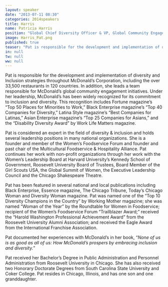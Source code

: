```yaml
---
layout: speaker
date: "2013-07-11 08:30"
categories: 2014speakers
title: Harris
name: Patricia Harris
position: "Global Chief Diversity Officer & VP, Global Community Engagement"
image: Harris_Pat.png
published: true
teaser: "Pat is responsible for the development and implementation of diversity and Inclusion strategies throughout McDonald’s Corporation, including the over 33,500 restaurants in 120 countries"
in: null
tw: null
ww: null
---
```

Pat is responsible for the development and implementation of diversity and Inclusion strategies throughout McDonald’s Corporation, including the over 33,500 restaurants in 120 countries. In addition, she leads a team responsible for McDonald’s global community engagement initiatives. Under her leadership, McDonald’s has been widely recognized for its commitment to inclusion and diversity. This recognition includes Fortune magazine’s “Top 50 Places for Minorities to Work,” Black Enterprise magazine’s “Top 40 Companies for Diversity,” Latina Style magazine’s “Best Companies for Latinas,” Asian Enterprise magazine’s “Top 25 Companies for Asians,” and the “Disability Diversity Award” by Work Life Matters magazine.  

Pat is considered an expert in the field of diversity & inclusion and holds several leadership positions in many national organizations. She is a founder and member of the Women’s Foodservice Forum and founder and past chair of the Multicultural Foodservice & Hospitality Alliance. Pat continues her work with non-profit organizations through her work with the Women’s Leadership Board at Harvard University’s Kennedy School of Government, Roosevelt University Board of Trustees, Board Member of the Girl Scouts USA, the Global Summit of Women, the Executive Leadership Council and the Chicago Shakespeare Theatre.

Pat has been featured in several national and local publications including Black Enterprise, Essence magazine, The Chicago Tribune, Today’s Chicago Woman and Diversity Woman magazine. Pat was named one of the “Top 10 Diversity Champions in the Country” by Working Mother magazine; she was named “Woman of the Year” by the Roundtable for Women in Foodservice; recipient of the Women’s Foodservice Forum “Trailblazer Award;” received the “Harold Washington Professional Achievement Award” from the Roosevelt University Alumni Association; and received the Eagle Award from the International Franchise Association.

Pat documented her experiences with McDonald’s in her book, “_None of us is as good as all of us: How McDonald’s prospers by embracing inclusion and diversity._” 

Pat received her Bachelor’s Degree in Public Administration and Personnel Administration from Roosevelt University in Chicago. She has also received two Honorary Doctorate Degrees from South Carolina State University and Coker College. Pat resides in Chicago, Illinois, and has one son and one granddaughter. 
